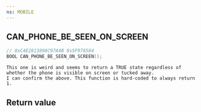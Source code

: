 ```yaml
---
ns: MOBILE
---
```

## CAN_PHONE_BE_SEEN_ON_SCREEN

```c
// 0xC4E2813898C97A4B 0x5F978584
BOOL CAN_PHONE_BE_SEEN_ON_SCREEN();
```

```
This one is weird and seems to return a TRUE state regardless of whether the phone is visible on screen or tucked away.  
I can confirm the above. This function is hard-coded to always return 1.  
```

## Return value
